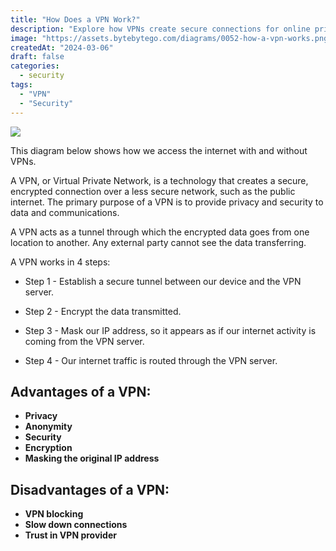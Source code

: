 ```yaml
---
title: "How Does a VPN Work?"
description: "Explore how VPNs create secure connections for online privacy."
image: "https://assets.bytebytego.com/diagrams/0052-how-a-vpn-works.png"
createdAt: "2024-03-06"
draft: false
categories:
  - security
tags:
  - "VPN"
  - "Security"
---
```


![](https://assets.bytebytego.com/diagrams/0052-how-a-vpn-works.png)

This diagram below shows how we access the internet with and without VPNs.

A VPN, or Virtual Private Network, is a technology that creates a secure, encrypted connection over a less secure network, such as the public internet. The primary purpose of a VPN is to provide privacy and security to data and communications.

A VPN acts as a tunnel through which the encrypted data goes from one location to another. Any external party cannot see the data transferring.

A VPN works in 4 steps:

*   Step 1 - Establish a secure tunnel between our device and the VPN server.

*   Step 2 - Encrypt the data transmitted.

*   Step 3 - Mask our IP address, so it appears as if our internet activity is coming from the VPN server.

*   Step 4 - Our internet traffic is routed through the VPN server.

## Advantages of a VPN:

*   **Privacy**
*   **Anonymity**
*   **Security**
*   **Encryption**
*   **Masking the original IP address**

## Disadvantages of a VPN:

*   **VPN blocking**
*   **Slow down connections**
*   **Trust in VPN provider**
